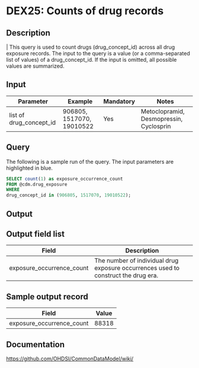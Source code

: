 <!---
Group:drug exposure
Name:DEX25 Counts of drug records
Author:Patrick Ryan
CDM Version: 5.0
-->

# DEX25: Counts of drug records

## Description
| This query is used to count drugs (drug_concept_id) across all drug exposure records. The input to the query is a value (or a comma-separated list of values) of a drug_concept_id. If the input is omitted, all possible values are summarized.

## Input

|  Parameter |  Example |  Mandatory |  Notes |
| --- | --- | --- | --- |
| list of drug_concept_id | 906805, 1517070, 19010522 | Yes | Metoclopramid, Desmopressin, Cyclosprin |

## Query
The following is a sample run of the query. The input parameters are highlighted in  blue.

```sql
SELECT count(1) as exposure_occurrence_count  
FROM @cdm.drug_exposure 
WHERE
drug_concept_id in (906805, 1517070, 19010522);
```

## Output

## Output field list

|  Field |  Description |
| --- | --- |
| exposure_occurrence_count | The number of individual drug exposure occurrences used to construct the drug era. |

## Sample output record

|  Field |  Value |
| --- | --- |
| exposure_occurrence_count |  88318 |

## Documentation
https://github.com/OHDSI/CommonDataModel/wiki/
